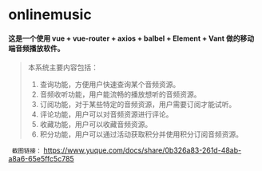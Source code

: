 # onlinemusic

#### 这是一个使用 vue + vue-router + axios + balbel + Element + Vant 做的移动端音频播放软件。

> 本系统主要内容包括：
> 1.	查询功能，方便用户快速查询某个音频资源。
> 2.	音频收听功能，用户能流畅的播放想听的音频资源。
> 3.	订阅功能，对于某些特定的音频资源，用户需要订阅才能试听。
> 4.	评论功能，用户可以对音频资源进行评论。
> 5.	收藏功能，用户可以收藏音频资源。
> 6.	积分功能，用户可以通过活动获取积分并使用积分订阅音频资源。

` 截图链接：` https://www.yuque.com/docs/share/0b326a83-261d-48ab-a8a6-65e5ffc5c785 
